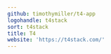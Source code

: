 ```yaml
---
github: timothymiller/t4-app
logohandle: t4stack
sort: t4stack
title: T4
website: 'https://t4stack.com/'
---
```

